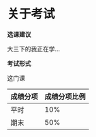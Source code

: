 # 关于考试

**选课建议**

大三下的我正在学...

**考试形式**

这门课

| 成绩分项 | 成绩分项比例 |
| -------- | ------------ |
| 平时     | 10%          |
| 期末     | 50%          |



